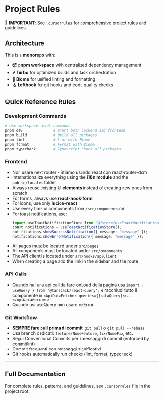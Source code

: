 # Project Rules

**📌 IMPORTANT**: See `.cursorrules` for comprehensive project rules and guidelines.

## Architecture

This is a **monorepo** with:

- **📦 pnpm workspace** with centralized dependency management
- **⚡ Turbo** for optimized builds and task orchestration
- **🎨 Biome** for unified linting and formatting
- **🪝 Lefthook** for git hooks and code quality checks

## Quick Reference Rules

### Development Commands

```bash
# Use workspace-level commands
pnpm dev              # Start both backend and frontend
pnpm build            # Build all packages
pnpm lint             # Lint with Biome
pnpm format           # Format with Biome
pnpm typecheck        # TypeScript check all packages
```

### Frontend

- Non usare next router - Stiamo usando react con react-router-dom
- Internationalize everything using the **i18n module** and the `public/locales` folder
- Always reuse existing **UI elements** instead of creating new ones from scratch
- For forms, always use **react-hook-form**
- For icons, use only **lucide-react**
- Use every time ui components from `/src/components/ui`
- For toast notifications, use:
  ```ts
  import useToastNotificationStore from "@/store/useToastNotificationStore";
  const notifications = useToastNotificationStore();
  notifications.showSuccessNotification({ message: "message" });
  notifications.showErrorNotification({ message: "message" });
  ```
- All pages must be located under `src/pages`
- All components must be located under `src/components`
- The API client is located under `src/hooks/apiClient`
- When creating a page add the link in the sidebar and the route

### API Calls

- Quando hai una api call da fare onLoad della pagina usa `import { useQuery } from '@tanstack/react-query';` e racchiudi tutto il componente in `<ApiDataFetcher queries={[dataQuery]}>...</ApiDataFetcher>`
- Quando usi useQuery non usare onError

### Git Workflow

- **SEMPRE fare pull prima di commit**: `git pull` o `git pull --rebase`
- Usa branch dedicati: `feature/NomeFeature`, `fix/NomeFix`, etc.
- Segui Conventional Commits per i messaggi di commit (enforced by commitlint)
- Commit frequenti con messaggi significativi
- Git hooks automatically run checks (lint, format, typecheck)

---

## Full Documentation

For complete rules, patterns, and guidelines, see `.cursorrules` file in the project root.
